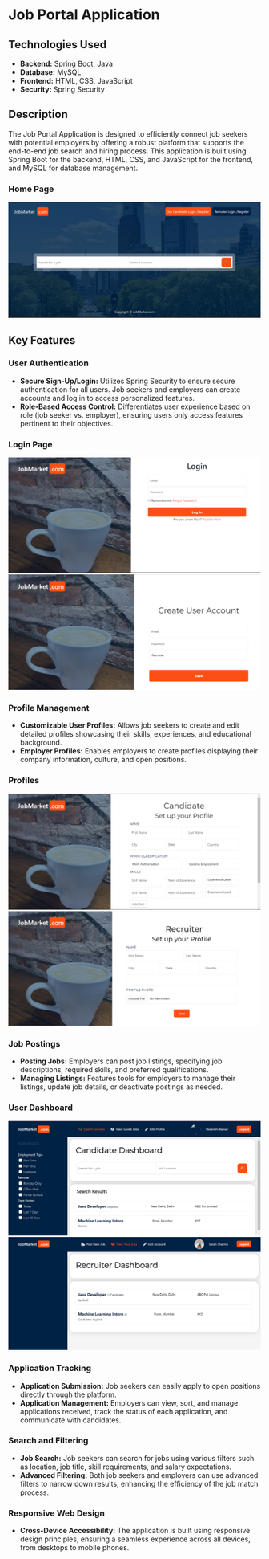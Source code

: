 # Job Portal Application

## Technologies Used
- **Backend:** Spring Boot, Java
- **Database:** MySQL
- **Frontend:** HTML, CSS, JavaScript
- **Security:** Spring Security

## Description
The Job Portal Application is designed to efficiently connect job seekers with potential employers by offering a robust platform that supports the end-to-end job search and hiring process. This application is built using Spring Boot for the backend, HTML, CSS, and JavaScript for the frontend, and MySQL for database management.

### Home Page
![Home Page](https://github.com/vedanshibansal/JobPortalApplication/blob/master/photos/HomePage.png "Home Page of Job Portal Application")

## Key Features

### User Authentication
- **Secure Sign-Up/Login:** Utilizes Spring Security to ensure secure authentication for all users. Job seekers and employers can create accounts and log in to access personalized features.
- **Role-Based Access Control:** Differentiates user experience based on role (job seeker vs. employer), ensuring users only access features pertinent to their objectives.


### Login Page
![Login Page](https://github.com/vedanshibansal/JobPortalApplication/blob/master/photos/CandidateLogin.png "Login Page for Job Seeker of Job Portal Application")
![Login Page](https://github.com/vedanshibansal/JobPortalApplication/blob/master/photos/Recruiter_login.png "Login Page for Job Applier of Job Portal Application")


### Profile Management
- **Customizable User Profiles:** Allows job seekers to create and edit detailed profiles showcasing their skills, experiences, and educational background.
- **Employer Profiles:** Enables employers to create profiles displaying their company information, culture, and open positions.


### Profiles 
![User profile](https://github.com/vedanshibansal/JobPortalApplication/blob/master/photos/Candidate_Profile_SetUp.png "Candidate Profile")
![User profile](https://github.com/vedanshibansal/JobPortalApplication/blob/master/photos/Recruiter_Profile.png "Recruiter Profile")


### Job Postings
- **Posting Jobs:** Employers can post job listings, specifying job descriptions, required skills, and preferred qualifications.
- **Managing Listings:** Features tools for employers to manage their listings, update job details, or deactivate postings as needed.

### User Dashboard
![User Dashboard](https://github.com/vedanshibansal/JobPortalApplication/blob/master/photos/CandidateDashboard.png "Candidate Dashboard")
![User Dashboard](https://github.com/vedanshibansal/JobPortalApplication/blob/master/photos/Recruiter_DashBoard.png "Recruiter Dashboard")

### Application Tracking
- **Application Submission:** Job seekers can easily apply to open positions directly through the platform.
- **Application Management:** Employers can view, sort, and manage applications received, track the status of each application, and communicate with candidates.

### Search and Filtering
- **Job Search:** Job seekers can search for jobs using various filters such as location, job title, skill requirements, and salary expectations.
- **Advanced Filtering:** Both job seekers and employers can use advanced filters to narrow down results, enhancing the efficiency of the job match process.

### Responsive Web Design
- **Cross-Device Accessibility:** The application is built using responsive design principles, ensuring a seamless experience across all devices, from desktops to mobile phones.
